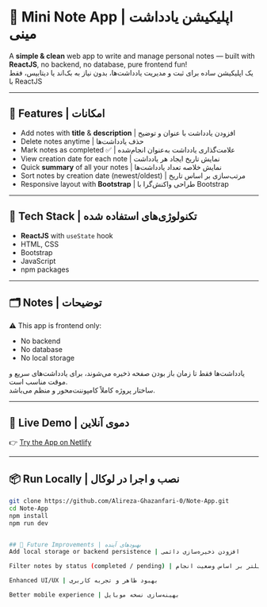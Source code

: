 # 📝 Mini Note App | اپلیکیشن یادداشت مینی

A **simple & clean** web app to write and manage personal notes — built with **ReactJS**, no backend, no database, pure frontend fun!  
یک اپلیکیشن ساده برای ثبت و مدیریت یادداشت‌ها، بدون نیاز به بک‌اند یا دیتابیس، فقط با ReactJS

---

## 🌟 Features | امکانات
- Add notes with **title** & **description** | افزودن یادداشت با عنوان و توضیح  
- Delete notes anytime | حذف یادداشت‌ها  
- Mark notes as completed ✅ | علامت‌گذاری یادداشت به‌عنوان انجام‌شده  
- View creation date for each note | نمایش تاریخ ایجاد هر یادداشت  
- Quick **summary** of all your notes | نمایش خلاصه تعداد یادداشت‌ها  
- Sort notes by creation date (newest/oldest) | مرتب‌سازی بر اساس تاریخ  
- Responsive layout with **Bootstrap** | طراحی واکنش‌گرا با Bootstrap  

---

## 🚀 Tech Stack | تکنولوژی‌های استفاده شده
- **ReactJS** with `useState` hook  
- HTML, CSS  
- Bootstrap  
- JavaScript  
- npm packages  

---

## 🗂 Notes | توضیحات
⚠️ This app is frontend only:  
- No backend  
- No database  
- No local storage  

یادداشت‌ها فقط تا زمان باز بودن صفحه ذخیره می‌شوند، برای یادداشت‌های سریع و موقت مناسب است.  
ساختار پروژه کاملاً کامپوننت‌محور و منظم می‌باشد.

---

## 🔗 Live Demo | دموی آنلاین
👉 [Try the App on Netlify](https://note-mini-app.netlify.app/)

---

## 📦 Run Locally | نصب و اجرا در لوکال
```bash
git clone https://github.com/Alireza-Ghazanfari-0/Note-App.git
cd Note-App
npm install
npm run dev 


## 🎯 Future Improvements | بهبودهای آینده
Add local storage or backend persistence | افزودن ذخیره‌سازی دائمی

Filter notes by status (completed / pending) | فیلتر بر اساس وضعیت انجام

Enhanced UI/UX | بهبود ظاهر و تجربه کاربری

Better mobile experience | بهینه‌سازی نسخه موبایل
